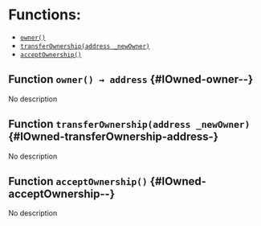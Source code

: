 

# Functions:
- [`owner()`](#IOwned-owner--)
- [`transferOwnership(address _newOwner)`](#IOwned-transferOwnership-address-)
- [`acceptOwnership()`](#IOwned-acceptOwnership--)


## Function `owner() → address` {#IOwned-owner--}
No description
## Function `transferOwnership(address _newOwner)` {#IOwned-transferOwnership-address-}
No description
## Function `acceptOwnership()` {#IOwned-acceptOwnership--}
No description

